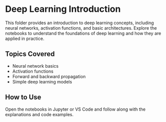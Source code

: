 # Deep Learning Introduction

This folder provides an introduction to deep learning concepts, including neural networks, activation functions, and basic architectures. Explore the notebooks to understand the foundations of deep learning and how they are applied in practice.

## Topics Covered
- Neural network basics
- Activation functions
- Forward and backward propagation
- Simple deep learning models

## How to Use
Open the notebooks in Jupyter or VS Code and follow along with the explanations and code examples.
